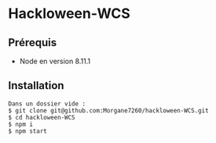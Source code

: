 # Hackloween-WCS

## Prérequis

* Node en version 8.11.1

## Installation

```
Dans un dossier vide :
$ git clone git@github.com:Morgane7260/hackloween-WCS.git
$ cd hackloween-WCS
$ npm i
$ npm start
```
